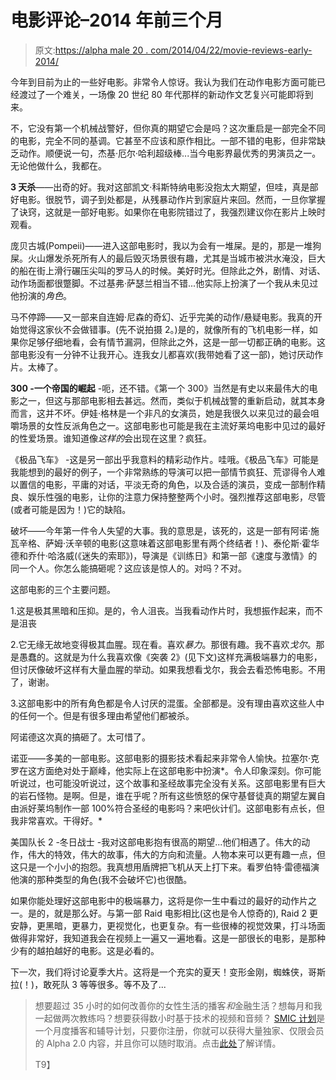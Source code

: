 # 电影评论–2014 年前三个月

> 原文:[https://alpha male 20 . com/2014/04/22/movie-reviews-early-2014/](https://alphamale20.com/2014/04/22/movie-reviews-early-2014/)

今年到目前为止的一些好电影。非常令人惊讶。我认为我们在动作电影方面可能已经渡过了一个难关，一场像 20 世纪 80 年代那样的新动作文艺复兴可能即将到来。

不，它没有第一个机械战警好，但你真的期望它会是吗？这次重启是一部完全不同的电影，完全不同的基调。它甚至不应该和原作相比。一部不错的电影，但非常缺乏动作。顺便说一句，杰基·厄尔·哈利超级棒...当今电影界最优秀的男演员之一。无论他做什么，我都在。

**3 天杀**——出奇的好。我对这部凯文·科斯特纳电影没抱太大期望，但哇，真是部好电影。很脱节，调子到处都是，从残暴动作片到家庭片来回。然而，一旦你掌握了诀窍，这就是一部好电影。如果你在电影院错过了，我强烈建议你在影片上映时观看。

庞贝古城(Pompeii)——进入这部电影时，我以为会有一堆屎。是的，那是一堆狗屎。火山爆发杀死所有人的最后毁灭场景很有趣，尤其是当城市被洪水淹没，巨大的船在街上滑行碾压尖叫的罗马人的时候。美好时光。但除此之外，剧情、对话、动作场面都很蹩脚。不过基弗·萨瑟兰相当不错...他实际上扮演了一个我从未见过他扮演的*角色*。

马不停蹄——又一部来自连姆·尼森的奇幻、近乎完美的动作/悬疑电影。我真的开始觉得这家伙不会做错事。(先不说拍摄 2。)是的，就像所有的飞机电影一样，如果你足够仔细地看，会有情节漏洞，但除此之外，这是一部一切都正确的电影。这部电影没有一分钟不让我开心。连我女儿都喜欢(我带她看了这一部)，她讨厌动作片。太棒了。

**300 -一个帝国的崛起** -呃，还不错。《第一个 300》当然是有史以来最伟大的电影之一，但这与那部电影相去甚远。然而，类似于机械战警的重新启动，就其本身而言，这并不坏。伊娃·格林是一个非凡的女演员，她是我很久以来见过的最会咀嚼场景的女性反派角色之一。这部电影也可能是我在主流好莱坞电影中见过的最好的性爱场景。谁知道像*这样的*会出现在这里？疯狂。

《极品飞车》 -这是另一部出乎我意料的精彩动作片。哇哦。《极品飞车》可能是我能想到的最好的例子，一个非常熟练的导演可以把一部情节疯狂、荒谬得令人难以置信的电影，平庸的对话，平淡无奇的角色，以及合适的演员，变成一部制作精良、娱乐性强的电影，让你的注意力保持整整两个小时。强烈推荐这部电影，尽管(或者可能是因为！)它的缺陷。

破坏——今年第一件令人失望的大事。我的意思是，该死的，这是一部有阿诺·施瓦辛格、萨姆·沃辛顿的电影(这意味着这部电影里有两个终结者！)、泰伦斯·霍华德和乔什·哈洛威(《迷失的索耶》)，导演是《训练日》和第一部《速度与激情》的同一个人。你怎么能搞砸呢？这应该是惊人的。对吗？不对。

这部电影的三个主要问题。

1.这是极其黑暗和压抑。是的，令人沮丧。当我看动作片时，我想振作起来，而不是沮丧

2.它无缘无故地变得极其血腥。现在看。喜欢*暴力*。那很有趣。我不喜欢*戈尔*。那是愚蠢的。这就是为什么我喜欢像《突袭 2》(见下文)这样充满极端暴力的电影，但讨厌像破坏这样有大量血腥的举动。如果我想看戈尔，我会去看恐怖电影。不用了，谢谢。

3.这部电影中的所有角色都是令人讨厌的混蛋。全部都是。没有理由喜欢这些人中的任何一个。但是有很多理由希望他们都被杀。

阿诺德这次真的搞砸了。太可惜了。

诺亚——多美的一部电影。这部电影的摄影技术看起来非常令人愉快。拉塞尔·克罗在这方面绝对处于巅峰，他实际上在这部电影中扮演*。令人印象深刻。你可能听说过，也可能没听说过，这个故事和圣经故事完全没有关系。这部电影里有巨大的岩石怪物。是啊。但是，谁在乎呢？所有这些愤怒的保守基督徒真的期望左翼自由派好莱坞制作一部 100%符合圣经的电影吗？来吧伙计们。这部电影有点长，但我非常喜欢。干得好。*

美国队长 2 -冬日战士 -我对这部电影抱有很高的期望...他们相遇了。伟大的动作，伟大的特效，伟大的故事，伟大的方向和流量。人物本来可以更有趣一点，但这只是一个小小的抱怨。我真想用盾牌把飞机从天上打下来。看罗伯特·雷德福演他演的那种类型的角色(我不会破坏它)也很酷。

如果你能处理好这部电影中的极端暴力，这将是你一生中看过的最好的动作片之一。是的，就是那么好。与第一部 Raid 电影相比(这也是令人惊奇的), Raid 2 更安静，更黑暗，更暴力，更视觉化，也更复杂。有一些很棒的视觉效果，打斗场面做得非常好，我知道我会在视频上一遍又一遍地看。这是一部很长的电影，是那种少有的越拍越好的电影。这是必看的。

下一次，我们将讨论夏季大片。这将是一个充实的夏天！变形金刚，蜘蛛侠，哥斯拉(！)，敢死队 3 等等很多。等不及了...

> 想要超过 35 小时的如何改善你的女性生活的播客*和*金融生活？想每月和我一起做两次教练吗？想要获得数小时基于技术的视频和音频？ [SMIC 计划](https://alphamale20.kartra.com/page/vIL17)是一个月度播客和辅导计划，只要你注册，你就可以获得大量独家、仅限会员的 Alpha 2.0 内容，并且你可以随时取消。点击[此处](https://alphamale20.kartra.com/page/vIL17)了解详情。
> 
> T9】